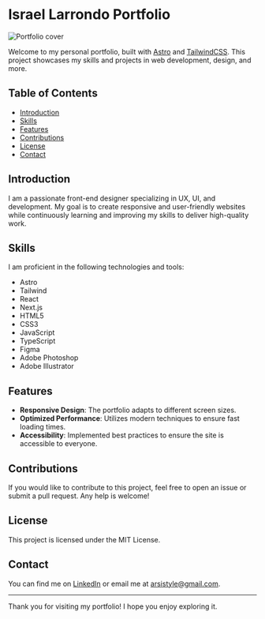# Israel Larrondo Portfolio


![Portfolio cover](https://pub-e84866d2025a4715887cd3e35165cedc.r2.dev/github-cover.png)

Welcome to my personal portfolio, built with [Astro](https://astro.build/) and [TailwindCSS](https://tailwindcss.com/). This project showcases my skills and projects in web development, design, and more.

## Table of Contents

- [Introduction](#introduction)
- [Skills](#skills)
- [Features](#features)
- [Contributions](#contributions)
- [License](#license)
- [Contact](#contact)

## Introduction

I am a passionate front-end designer specializing in UX, UI, and development. My goal is to create responsive and user-friendly websites while continuously learning and improving my skills to deliver high-quality work.

## Skills

I am proficient in the following technologies and tools:

- Astro
- Tailwind
- React
- Next.js
- HTML5
- CSS3
- JavaScript
- TypeScript
- Figma
- Adobe Photoshop
- Adobe Illustrator

## Features

- **Responsive Design**: The portfolio adapts to different screen sizes.
- **Optimized Performance**: Utilizes modern techniques to ensure fast loading times.
- **Accessibility**: Implemented best practices to ensure the site is accessible to everyone.

## Contributions

If you would like to contribute to this project, feel free to open an issue or submit a pull request. Any help is welcome!

## License

This project is licensed under the MIT License.

## Contact

You can find me on [LinkedIn](https://www.linkedin.com/in/israellarrondo/) or email me at [arsistyle@gmail.com](mailto:arsistyle@gmail.com).

---

Thank you for visiting my portfolio! I hope you enjoy exploring it.